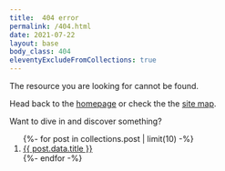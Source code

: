 ```yaml
---
title:  404 error
permalink: /404.html
date: 2021-07-22
layout: base
body_class: 404
eleventyExcludeFromCollections: true
---
```

The resource you are looking for cannot be found.

Head back to the [homepage](/) or check the the [site map](/sitemap/).

Want to dive in and discover something?

<ol class="pt-4">
{%- for post in collections.post | limit(10) -%}
  <li><a class="underline" href="{{ post.url }}">{{ post.data.title }}</a></li>
{%- endfor -%}
</ol>
<!-- IE needs 512+ bytes: https://docs.microsoft.com/archive/blogs/ieinternals/friendly-http-error-pages -->